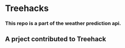 # Treehacks

### This repo is a part of the weather prediction api.
## A prject contributed to Treehack

